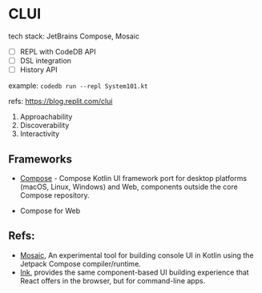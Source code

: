 # CLUI

tech stack: JetBrains Compose, Mosaic 

- [ ] REPL with CodeDB API
- [ ] DSL integration
- [ ] History API

example: `codedb run --repl System101.kt`

refs: https://blog.replit.com/clui

1. Approachability
2. Discoverability
3. Interactivity

## Frameworks

- [Compose](https://github.com/JetBrains/compose-jb) - Compose Kotlin UI framework port for desktop platforms (macOS, Linux, Windows) and Web, components outside the core Compose repository.

- Compose for Web

## Refs:

- [Mosaic](https://github.com/JakeWharton/mosaic), An experimental tool for building console UI in Kotlin using the Jetpack Compose compiler/runtime.
- [Ink](https://github.com/vadimdemedes/ink), provides the same component-based UI building experience that React offers in the browser, but for command-line apps. 